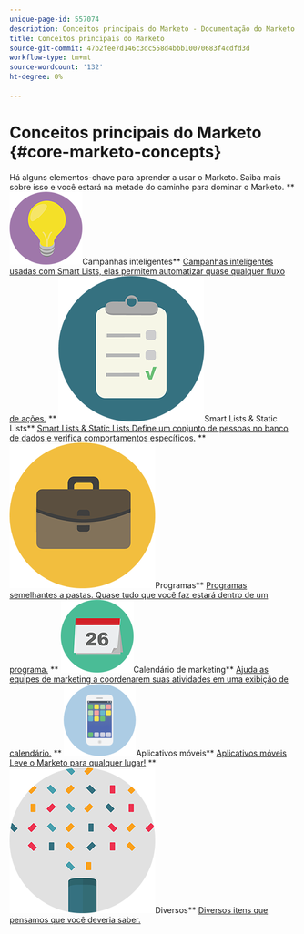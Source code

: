 ```yaml
---
unique-page-id: 557074
description: Conceitos principais do Marketo - Documentação do Marketo - Documentação do produto
title: Conceitos principais do Marketo
source-git-commit: 47b2fee7d146c3dc558d4bbb10070683f4cdfd3d
workflow-type: tm+mt
source-wordcount: '132'
ht-degree: 0%

---
```



# Conceitos principais do Marketo {#core-marketo-concepts}

Há alguns elementos-chave para aprender a usar o Marketo. Saiba mais sobre isso e você estará na metade do caminho para dominar o Marketo.
** ![Campanhas inteligentes](assets/seo-01.png)Campanhas inteligentes** [Campanhas inteligentes usadas com Smart Lists, elas permitem automatizar quase qualquer fluxo de ações.](https://docs.marketo.com/display/DOCS/Smart+Campaigns)     ** ![Smart Lists &amp; Static Lists](assets/office-35.png)Smart Lists &amp; Static Lists** [Smart Lists &amp; Static Lists Define um conjunto de pessoas no banco de dados e verifica comportamentos específicos.](https://docs.marketo.com/display/DOCS/Smart+Lists+and+Static+Lists)     ** ![Programas](assets/office-02.png)Programas** [Programas semelhantes a pastas. Quase tudo que você faz estará dentro de um programa.](https://docs.marketo.com/display/DOCS/Programs)     ** ![Calendário de marketing](assets/office-10.png)Calendário de marketing** [Ajuda as equipes de marketing a coordenarem suas atividades em uma exibição de calendário.](https://docs.marketo.com/display/DOCS/Marketing+Calendar)     ** ![Aplicativos móveis](assets/mobile-apps.png)Aplicativos móveis** [Aplicativos móveis Leve o Marketo para qualquer lugar!](core-marketo-concepts/mobile-apps.md)     ** ![Diversos](assets/party-11.png)Diversos** [Diversos itens que pensamos que você deveria saber.](https://docs.marketo.com/display/DOCS/Miscellaneous)